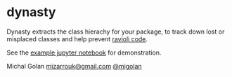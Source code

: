 # dynasty

Dynasty extracts the class hierachy for your package, to track down lost or misplaced classes and help prevent [ravioli code](https://docs.python-guide.org/writing/structure).

See the [example jupyter notebook](https://github.com/migolan/dynasty/blob/67408b7438f2ba6d55bab72b4d37ba8b61a9f0a6/example.ipynb) for demonstration.

Michal Golan mizarrouk@gmail.com [@migolan](https://github.com/migolan)
